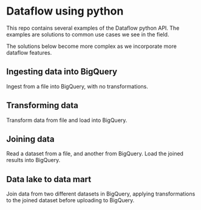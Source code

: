 # Dataflow using python
This repo contains several examples of the Dataflow python API.  The examples
are solutions to common use cases we see in the field.

The solutions below become more complex as we incorporate more dataflow
features.  

## Ingesting data into BigQuery
Ingest from a file into BigQuery, with no transformations.

## Transforming data
Transform data from file and load into BigQuery.

## Joining data
Read a dataset from a file, and another from BigQuery.  Load the joined
results into BigQuery.

## Data lake to data mart
Join data from two different datasets in BigQuery, applying transformations to
the joined dataset before uploading to BigQuery.
